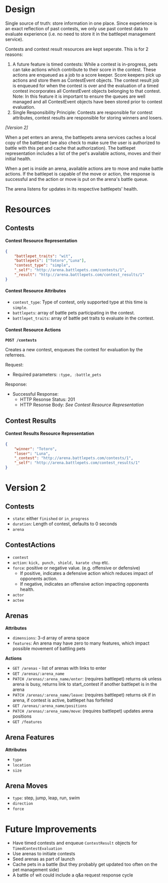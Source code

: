 # Design

Single source of truth: store information in one place. Since experience is an exact reflection of past contests, we only use past contest data to evaluate experience (i.e. no need to store it in the battlepet management service).

Contests and contest result resources are kept seperate. This is for 2 reasons:

1. A future feature is timed contests: While a contest is in-progress, pets can take actions which contribute to their score in the contest. These actions are enqueued as a job to a score keeper. Score keepers pick up actions and store them as ContestEvent objects. The contest result job is enqueued for when the contest is over and the evaluation of a timed contest incorporates all ContestEvent objects belonging to that contest. Note: In this feature it is important to ensure the queues are well managed and all ContestEvent objects have been stored prior to contest evaluation.
2. Single Responsibility Principle: Contests are responsible for contest attributes, contest results are responsible for storing winners and losers.

_[Version 2]_

When a pet enters an arena, the battlepets arena services caches a local copy of the battlepet (we also check to make sure the user is authorized to battle with this pet and cache that authorization). The battlepet representation includes a list of the pet's available actions, moves and their initial health.

When a pet is inside an arena, available actions are to move and make battle actions. If the battlepet is capable of the move or action, the response is successful and the action or move is put on the arena's battle queue.

The arena listens for updates in its respective battlepets' health.

# Resources

## Contests

#### Contest Resource Representation

```json
{
    "battlepet_traits": "wit",
    "battlepets": ["Totoro","Luna"],
    "contest_type": "simple",
    "_self": "http://arena.battlepets.com/contests/1",
    "_result": "http://arena.battlepets.com/contest_results/1"
}
```

#### Contest Resource Attributes

* `contest_type`: Type of contest, only supported type at this time is `simple`.
* `battlepets`: array of battle pets participating in the contest.
* `battlepet_traits`: array of battle pet traits to evaluate in the contest.

#### Contest Resource Actions

**`POST /contests`**

Creates a new contest, enqueues the contest for evaluation by the referrees.

Request:

* Required parameters: `:type, :battle_pets`

Response:

* Successful Response:
    * HTTP Resonse Status: 201
    * HTTP Resonse Body: _See Contest Resource Representation_

## Contest Results

#### Contest Results Resource Representation

```json
{
    "winner": "Totoro",
    "loser": "Luna",
    "_contest": "http://arena.battlepets.com/contests/1",
    "_self": "http://arena.battlepets.com/contest_results/1"
}
```

# Version 2

## Contests

* `state`: either `finished` or `in_progress`
* `duration`: Length of contest, defaults to 0 seconds
* `arena`

## ContestActions

* `contest`
* `action`: `kick, punch, shield, karate chop` etc.
* `force`: positive or negative value. (e.g. offensive or defensive)
    * If positive, indicates a defensive action which reduces impact of opponents action.
    * If negative, indicates an offensive action impacting opponents health.
* `actor`
* `actee`

## Arenas

**Attributes**

* `dimensions`: 3-d array of arena space
* `features`: An arena may have zero to many features, which impact possible movement of battling pets

**Actions**

* `GET /arenas` - list of arenas with links to enter
* `GET /arenas/:arena_name`
* `PATCH /arenas/:arena_name/enter`: (requires battlepet) returns ok unless arena is busy, returns link to start_contest if another battlepet is in the arena
* `PATCH /arenas/:arena_name/leave`: (requires battlepet) returns ok if in arena, if contest is active, battlepet has forfeited
* `GET /arenas/:arena_name/positions`
* `PATCH /arenas/:arena_name/move`: (requires battlepet) updates arena positions
* `GET /features`

## Arena Features

**Attributes**

* `type`
* `location`
* `size`

## Arena Moves

* `type`: step, jump, leap, run, swim
* `direction`
* `force`


# Future Improvements

* Have timed contests and enqueue `ContestResult` objects for `TimedContestEvaluation` 
* Use arenas to initiate contests
* Seed arenas as part of launch
* Cache pets in a battle (but they probably get updated too often on the pet management side)
* A battle of wit could include a q&a request response cycle

